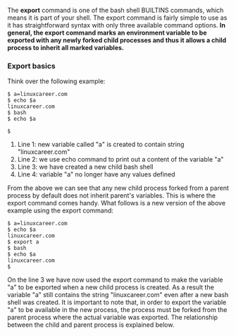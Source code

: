 The __export__ command is one of the bash shell BUILTINS commands, which means it is part of your shell. The export command is fairly simple to use as it has straightforward syntax with only three available command options. __In general, the export command marks an environment variable to be exported with any newly forked child processes and thus it allows a child process to inherit all marked variables.__ 

### Export basics

Think over the following example:
```
$ a=linuxcareer.com
$ echo $a
linuxcareer.com
$ bash
$ echo $a

$
```

1. Line 1: new variable called "a" is created to contain string "linuxcareer.com"
2. Line 2: we use echo command to print out a content of the variable "a"
3. Line 3: we have created a new child bash shell
4. Line 4: variable "a" no longer have any values defined

From the above we can see that any new child process forked from a parent process by default does not inherit parent's variables. This is where the export command comes handy. What follows is a new version of the above example using the export command:

```
$ a=linuxcareer.com
$ echo $a
linuxcareer.com
$ export a
$ bash
$ echo $a
linuxcareer.com
$
```

On the line 3 we have now used the export command to make the variable "a" to be exported when a new child process is created. As a result the variable "a" still contains the string "linuxcareer.com" even after a new bash shell was created. It is important to note that, in order to export the variable "a" to be available in the new process, the process must be forked from the parent process where the actual variable was exported. The relationship between the child and parent process is explained below.

